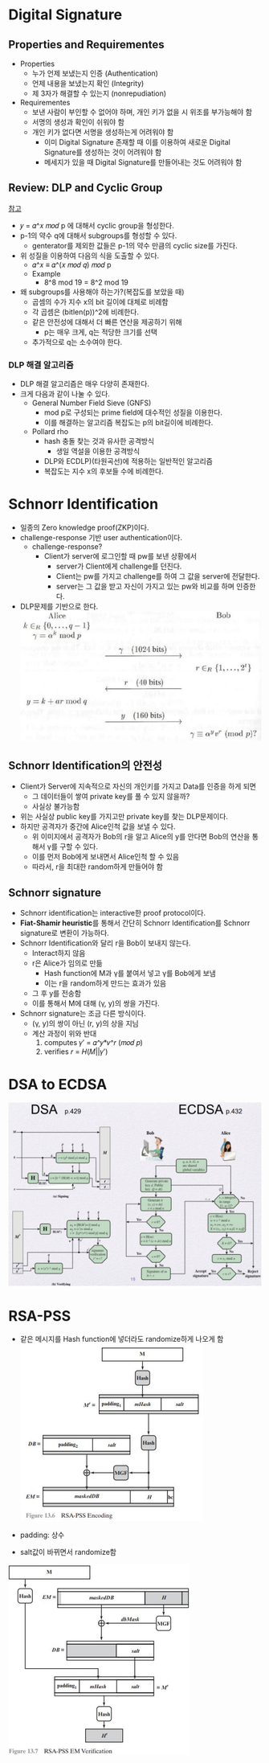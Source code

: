 # Digital Signature
## Properties and Requirementes
- Properties
    - 누가 언제 보냈는지 인증 (Authentication)
    - 언제 내용을 보냈는지 확인 (Integrity)
    - 제 3자가 해결할 수 있는지 (nonrepudiation)
- Requirementes
    - 보낸 사람이 부인할 수 없어야 하며, 개인 키가 없을 시 위조를 부가능해야 함
    - 서명의 생성과 확인이 쉬워야 함
    - 개인 키가 없다면 서명을 생성하는게 어려워야 함
        - 이미 Digital Signature 존재할 때 이를 이용하여 새로운 Digital Signature를 생성하는 것이 어려워야 함
        - 메세지가 있을 때 Digital Signature를 만들어내는 것도 어려워야 함
## Review: DLP and Cyclic Group
[참고](./Number_Theory.md/#discrete-logarithms,-modulo-p)
- 𝑦 = 𝛼^𝑥 𝑚𝑜𝑑 p 에 대해서 cyclic group을 형성한다.
- p-1의 약수 q에 대해서 subgroups를 형성할 수 있다.
    - genterator를 제외한 값들은 p-1의 약수 만큼의 cyclic size를 가진다.
- 위 성질을 이용하여 다음의 식을 도출할 수 있다.
    - 𝛼^𝑥 ≡ 𝛼^(𝑥 𝑚𝑜𝑑 𝑞) 𝑚𝑜𝑑 p
    - Example
        - 8^8 mod 19 = 8^2 mod 19
- 왜 subgroups를 사용해야 하는가?(복잡도를 보았을 때)
    - 곱셈의 수가 지수 x의 bit 길이에 대체로 비례함
    - 각 곱셈은 (bitlen(p))^2에 비례한다.
    - 같은 안전성에 대해서 더 빠른 연산을 제공하기 위해
        - p는 매우 크게, q는 적당한 크기를 선택
    - 추가적으로 q는 소수여야 한다.
### DLP 해결 알고리즘
- DLP 해결 알고리즘은 매우 다양히 존재한다.
- 크게 다음과 같이 나눌 수 있다.
    - General Number Field Sieve (GNFS)
        - mod p로 구성되는 prime field에 대수적인 성질을 이용한다.
        - 이를 해결하는 알고리즘 복잡도는 p의 bit길이에 비례한다.
    - Pollard rho
        - hash 충돌 찾는 것과 유사한 공격방식
            - 생일 역설을 이용한 공격방식
        - DLP와 ECDLP)(타원곡선)에 적용하는 일반적인 알고리즘
        - 복잡도는 지수 x의 후보들 수에 비례한다.
# Schnorr Identification
- 일종의 Zero knowledge proof(ZKP)이다.
- challenge-response 기반 user authentication이다.
    - challenge-response?
        - Client가 server에 로그인할 때 pw를 보낸 상황에서
            - server가 Client에게 challenge를 던진다.
            - Client는 pw를 가지고 challenge를 하여 그 값을 server에 전달한다.
            - server는 그 값을 받고 자신이 가지고 있는 pw와 비교를 하며 인증한다.
- DLP문제를 기반으로 한다.
![Schnorr-Identification-Process](./img/Schnorr-Identification-Process.JPG)
## Schnorr Identification의 안전성
- Client가 Server에 지속적으로 자신의 개인키를 가지고 Data를 인증을 하게 되면
    - 그 데이터들이 쌓여 private key를 풀 수 있지 않을까?
    - 사실상 불가능함
- 위는 사실상 public key를 가지고만 private key를 찾는 DLP문제이다.
- 하지만 공격자가 중간에 Alice인척 값을 보낼 수 있다.
    - 위 이미지에서 공격자가 Bob의 r을 알고 Alice의 y를 안다면 Bob의 연산을 통해서 γ를 구할 수 있다.
    - 이를 먼저 Bob에게 보내면서 Alice인척 할 수 있음
    - 따라서, r을 최대한 random하게 만들어야 함
## Schnorr signature
- Schnorr identification는 interactive한 proof protocol이다.
- **Fiat-Shamir heuristic**를 통해서 간단히 Schnorr Identification를 Schnorr signature로 변환이 가능하다.
- Schnorr Identification와 달리 r을 Bob이 보내지 않는다.
    - Interact하지 않음
    - r은 Alice가 임의로 만듦
        - Hash function에 M과 γ를 붙여서 넣고 γ를 Bob에게 보냄
        - 이는 r을 random하게 만드는 효과가 있음
    - 그 후 y를 전송함
    - 이를 통해서 M에 대해 (γ, y)의 쌍을 가진다.
- Schnorr signature는 조금 다른 방식이다.
    - (γ, y)의 쌍이 아닌 (r, y)의 상을 지님
    - 계산 과정이 위와 반대
        1. computes 𝛾′ = 𝛼^𝑦*𝑣^𝑟 (𝑚𝑜𝑑 𝑝)
        2. verifies 𝑟 = 𝐻(𝑀||𝛾′)
# DSA to ECDSA
![DSA-to-ECDSA](./img/DSA-to-ECDSA.JPG)

# RSA-PSS
- 같은 메시지를 Hash function에 넣더라도 randomize하게 나오게 함
![RSA-PSS-Encoding](./img/RSA-PSS-Encoding.JPG)

- padding: 상수
- salt값이 바뀌면서 randomize함

![RSA-PSS-EM-Verification](./img/RSA-PSS-EM-Verification.JPG)